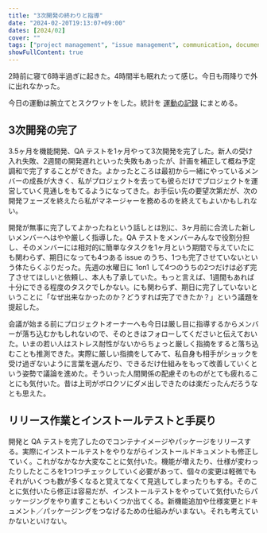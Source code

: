 ```yaml
---
title: "3次開発の終わりと指導"
date: "2024-02-20T19:13:07+09:00"
dates: [2024/02]
cover: ""
tags: ["project management", "issue management", communication, document]
showFullContent: true
---
```


2時前に寝て6時半過ぎに起きた。4時間半も眠れたって感じ。今日も雨降りで外に出れなかった。

今日の運動は腕立てとスクワットをした。統計を [運動の記録](https://docs.google.com/spreadsheets/d/1bg85QtM-LciUgey8I79uI7vW2PEwsP6TVdeIRVkACBg/edit?usp=sharing) にまとめる。

## 3次開発の完了

3.5ヶ月を機能開発、QA テストを1ヶ月やって3次開発を完了した。新人の受け入れ失敗、2週間の開発遅れといった失敗もあったが、計画を補正して概ね予定調和で完了することができた。よかったところは最初から一緒にやっているメンバーの成長が大きく、私がプロジェクトを去っても彼らだけでプロジェクトを運営していく見通しをもてるようになってきた。お手伝い先の要望次第だが、次の開発フェーズを終えたら私がマネージャーを務めるのを終えてもよいかもしれない。

開発が無事に完了してよかったねという話しとは別に、3ヶ月前に合流した新しいメンバーへはやや厳しく指導した。QA テストをメンバーみんなで役割分担し、そのメンバーには相対的に簡単なタスクを1ヶ月という期間で与えていたにも関わらず、期日になっても4つある issue のうち、1つも完了させていないという体たらくぶりだった。先週の水曜日に 1on1 して4つのうちの2つだけは必ず完了させてほしいと依頼し、本人も了承していた。もっと言えば、1週間もあれば十分にできる程度のタスクでしかない。にも関わらず、期日に完了していないということに「なぜ出来なかったのか？どうすれば完了できたか？」という議題を提起した。

会議が始まる前にプロジェクトオーナーへも今日は厳し目に指導するからメンバーが落ち込むかもしれないので、そのときはフォローしてくださいと伝えておいた。いまの若い人はストレス耐性がないからちょっと厳しく指摘をすると落ち込むことも推測できた。実際に厳しい指摘をしてみて、私自身も相手がショックを受け過ぎないように言葉を選んだり、できるだけ仕組みをもって改善していくという姿勢で議論を進めた。そういった人間関係の配慮そのものがとても疲れることにも気付いた。昔は上司がボロクソにダメ出しできたのは楽だったんだろうなとも思えた。

## リリース作業とインストールテストと手戻り

開発と QA テストを完了したのでコンテナイメージやパッケージをリリースする。実際にインストールテストをやりながらインストールドキュメントも修正していく。これがなかなか大変なことに気付いた。機能が増えたり、仕様が変わったりしたところを1つ1つチェックしていく必要があって、個々の変更は軽微でもそれがいくつも数が多くなると覚えてなくて見逃してしまったりもする。そのことに気付いたら修正は容易だが、インストールテストをやっていて気付いたらパッケージングをやり直すこともいくつか出てくる。新機能追加や仕様変更とドキュメント／パッケージングをつなげるための仕組みがいまない。それも考えていかないといけない。
